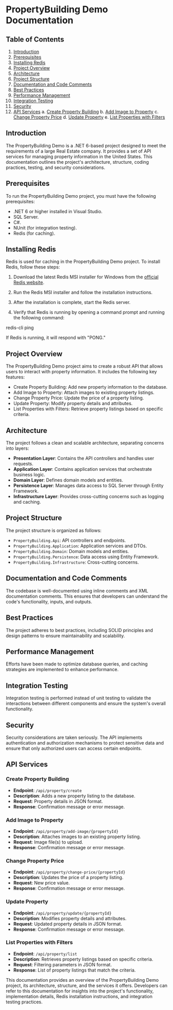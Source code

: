 # PropertyBuilding Demo Documentation

## Table of Contents

1. [Introduction](#introduction)
2. [Prerequisites](#prerequisites)
3. [Installing Redis](#installing-redis)
4. [Project Overview](#project-overview)
5. [Architecture](#architecture)
6. [Project Structure](#project-structure)
7. [Documentation and Code Comments](#documentation-and-code-comments)
8. [Best Practices](#best-practices)
9. [Performance Management](#performance-management)
10. [Integration Testing](#integration-testing)
11. [Security](#security)
12. [API Services](#api-services)
    a. [Create Property Building](#create-property-building)
    b. [Add Image to Property](#add-image-to-property)
    c. [Change Property Price](#change-property-price)
    d. [Update Property](#update-property)
    e. [List Properties with Filters](#list-properties-with-filters)

## Introduction

The PropertyBuilding Demo is a .NET 6-based project designed to meet the requirements of a large Real Estate company. It provides a set of API services for managing property information in the United States. This documentation outlines the project's architecture, structure, coding practices, testing, and security considerations.

## Prerequisites

To run the PropertyBuilding Demo project, you must have the following prerequisites:

- .NET 6 or higher installed in Visual Studio.
- SQL Server.
- C#.
- NUnit (for integration testing).
- Redis (for caching).

## Installing Redis

Redis is used for caching in the PropertyBuilding Demo project. To install Redis, follow these steps:

1. Download the latest Redis MSI installer for Windows from the [official Redis website](https://redis.io/download).

2. Run the Redis MSI installer and follow the installation instructions.

3. After the installation is complete, start the Redis server.

4. Verify that Redis is running by opening a command prompt and running the following command:

redis-cli ping


If Redis is running, it will respond with "PONG."

## Project Overview

The PropertyBuilding Demo project aims to create a robust API that allows users to interact with property information. It includes the following key features:

- Create Property Building: Add new property information to the database.
- Add Image to Property: Attach images to existing property listings.
- Change Property Price: Update the price of a property listing.
- Update Property: Modify property details and attributes.
- List Properties with Filters: Retrieve property listings based on specific criteria.

## Architecture

The project follows a clean and scalable architecture, separating concerns into layers:

- **Presentation Layer**: Contains the API controllers and handles user requests.
- **Application Layer**: Contains application services that orchestrate business logic.
- **Domain Layer**: Defines domain models and entities.
- **Persistence Layer**: Manages data access to SQL Server through Entity Framework.
- **Infrastructure Layer**: Provides cross-cutting concerns such as logging and caching.

## Project Structure

The project structure is organized as follows:

- `PropertyBuilding.Api`: API controllers and endpoints.
- `PropertyBuilding.Application`: Application services and DTOs.
- `PropertyBuilding.Domain`: Domain models and entities.
- `PropertyBuilding.Persistence`: Data access using Entity Framework.
- `PropertyBuilding.Infrastructure`: Cross-cutting concerns.

## Documentation and Code Comments

The codebase is well-documented using inline comments and XML documentation comments. This ensures that developers can understand the code's functionality, inputs, and outputs.

## Best Practices

The project adheres to best practices, including SOLID principles and design patterns to ensure maintainability and scalability.

## Performance Management

Efforts have been made to optimize database queries, and caching strategies are implemented to enhance performance.

## Integration Testing

Integration testing is performed instead of unit testing to validate the interactions between different components and ensure the system's overall functionality.

## Security

Security considerations are taken seriously. The API implements authentication and authorization mechanisms to protect sensitive data and ensure that only authorized users can access certain endpoints.

## API Services

### Create Property Building

- **Endpoint**: `/api/property/create`
- **Description**: Adds a new property listing to the database.
- **Request**: Property details in JSON format.
- **Response**: Confirmation message or error message.

### Add Image to Property

- **Endpoint**: `/api/property/add-image/{propertyId}`
- **Description**: Attaches images to an existing property listing.
- **Request**: Image file(s) to upload.
- **Response**: Confirmation message or error message.

### Change Property Price

- **Endpoint**: `/api/property/change-price/{propertyId}`
- **Description**: Updates the price of a property listing.
- **Request**: New price value.
- **Response**: Confirmation message or error message.

### Update Property

- **Endpoint**: `/api/property/update/{propertyId}`
- **Description**: Modifies property details and attributes.
- **Request**: Updated property details in JSON format.
- **Response**: Confirmation message or error message.

### List Properties with Filters

- **Endpoint**: `/api/property/list`
- **Description**: Retrieves property listings based on specific criteria.
- **Request**: Filtering parameters in JSON format.
- **Response**: List of property listings that match the criteria.

This documentation provides an overview of the PropertyBuilding Demo project, its architecture, structure, and the services it offers. Developers can refer to this documentation for insights into the project's functionality, implementation details, Redis installation instructions, and integration testing practices.
